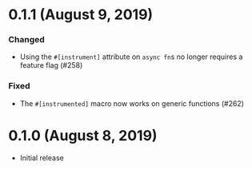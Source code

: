 # 0.1.1 (August 9, 2019)

### Changed

- Using the `#[instrument]` attribute on `async fn`s no longer requires a
  feature flag (#258)

### Fixed

- The `#[instrumented]` macro now works on generic functions (#262)

# 0.1.0 (August 8, 2019)

- Initial release
